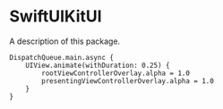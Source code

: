 # SwiftUIKitUI

A description of this package.

```
DispatchQueue.main.async {
    UIView.animate(withDuration: 0.25) {
        rootViewControllerOverlay.alpha = 1.0
        presentingViewControllerOverlay.alpha = 1.0
    }
}
```

